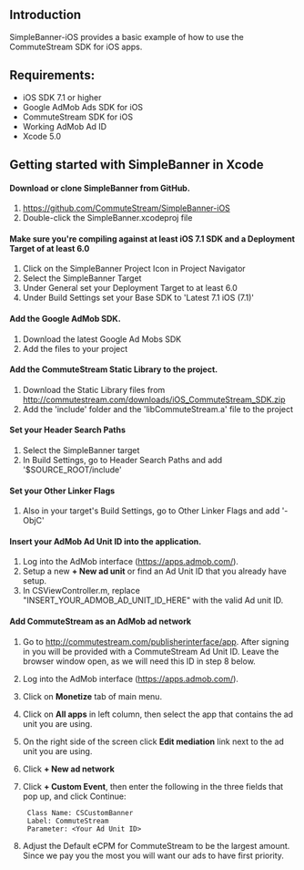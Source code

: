 ## Introduction
SimpleBanner-iOS provides a basic example of how to use the CommuteStream SDK for iOS apps.

## Requirements:
- iOS SDK 7.1 or higher
- Google AdMob Ads SDK for iOS
- CommuteStream SDK for iOS
- Working AdMob Ad ID
- Xcode 5.0

## Getting started with SimpleBanner in Xcode

#### Download or clone SimpleBanner from GitHub.
1. https://github.com/CommuteStream/SimpleBanner-iOS
2. Double-click the SimpleBanner.xcodeproj file

#### Make sure you're compiling against at least iOS 7.1 SDK and a Deployment Target of at least 6.0 
1. Click on the SimpleBanner Project Icon in Project Navigator
2. Select the SimpleBanner Target
3. Under General set your Deployment Target to at least 6.0
4. Under Build Settings set your Base SDK to 'Latest 7.1 iOS (7.1)'

#### Add the Google AdMob SDK.
1. Download the latest Google Ad Mobs SDK
2. Add the files to your project

#### Add the CommuteStream Static Library to the project.
1. Download the Static Library files from http://commutestream.com/downloads/iOS_CommuteStream_SDK.zip
2. Add the 'include' folder and the 'libCommuteStream.a' file to the project

#### Set your Header Search Paths
1. Select the SimpleBanner target
2. In Build Settings, go to Header Search Paths and add '$SOURCE_ROOT/include'

#### Set your Other Linker Flags
1. Also in your target's Build Settings, go to Other Linker Flags and add '-ObjC'
 
#### Insert your AdMob Ad Unit ID into the application.
1. Log into the AdMob interface (https://apps.admob.com/).
2. Setup a new **+ New ad unit** or find an Ad Unit ID that you already have setup.
3. In CSViewController.m, replace "INSERT_YOUR_ADMOB_AD_UNIT_ID_HERE" with the valid Ad unit ID.

#### Add CommuteStream as an AdMob ad network
1. Go to http://commutestream.com/publisherinterface/app. After signing in you will be provided with a CommuteStream Ad Unit ID. Leave the browser window open, as we will need this ID in step 8 below.
2. Log into the AdMob interface (https://apps.admob.com/).
3. Click on **Monetize** tab of main menu. 
4. Click on **All apps** in left column, then select the app that contains the ad unit you are using.
5. On the right side of the screen click **Edit mediation** link next to the ad unit you are using.
6. Click **+ New ad network**
7. Click **+ Custom Event**, then enter the following in the three fields that pop up, and click Continue:

        Class Name: CSCustomBanner
        Label: CommuteStream
        Parameter: <Your Ad Unit ID>
        
8. Adjust the Default eCPM for CommuteStream to be the largest amount. Since we pay you the most you will want our ads to have first priority.


